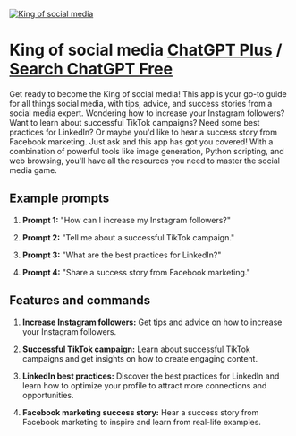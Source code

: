 
[![King of social media](https://files.oaiusercontent.com/file-MI9NiVhjXK7SdXjunjU5bQrV?se=2123-10-17T17%3A01%3A30Z&sp=r&sv=2021-08-06&sr=b&rscc=max-age%3D31536000%2C%20immutable&rscd=attachment%3B%20filename%3De4a11cc0-5373-49a0-819e-218144903928.png&sig=eEkKF/O7IuDZhby24Z0LiU0DgE4k%2BZ2/7UhvXtzUKM8%3D)](https://chat.openai.com/g/g-vB8EKXbaA-king-of-social-media)

# King of social media [ChatGPT Plus](https://chat.openai.com/g/g-vB8EKXbaA-king-of-social-media) / [Search ChatGPT Free](https://gptcall.net/index.html#/?search=King%20of%20social%20media)

Get ready to become the King of social media! This app is your go-to guide for all things social media, with tips, advice, and success stories from a social media expert. Wondering how to increase your Instagram followers? Want to learn about successful TikTok campaigns? Need some best practices for LinkedIn? Or maybe you'd like to hear a success story from Facebook marketing. Just ask and this app has got you covered! With a combination of powerful tools like image generation, Python scripting, and web browsing, you'll have all the resources you need to master the social media game.

## Example prompts

1. **Prompt 1:** "How can I increase my Instagram followers?"

2. **Prompt 2:** "Tell me about a successful TikTok campaign."

3. **Prompt 3:** "What are the best practices for LinkedIn?"

4. **Prompt 4:** "Share a success story from Facebook marketing."

## Features and commands

1. **Increase Instagram followers:** Get tips and advice on how to increase your Instagram followers.

2. **Successful TikTok campaign:** Learn about successful TikTok campaigns and get insights on how to create engaging content.

3. **LinkedIn best practices:** Discover the best practices for LinkedIn and learn how to optimize your profile to attract more connections and opportunities.

4. **Facebook marketing success story:** Hear a success story from Facebook marketing to inspire and learn from real-life examples.


